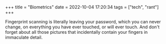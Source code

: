 +++
title = "Biometrics"
date = 2022-10-04 17:20:34
tags = ["tech", "rant"]
+++

Fingerprint scanning is literally leaving your password, which you can never
change, on everything you have ever touched, or will ever touch. And don't
forget about all those pictures that incidentally contain your fingers in
immaculate detail.
